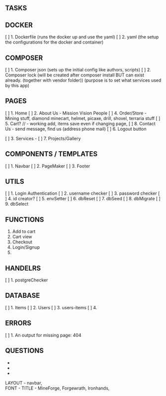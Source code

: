 ## TASKS

## DOCKER
[ ] 1. Dockerfile (runs the docker up and use the yaml)
[ ] 2. yaml (the setup the configurations for the docker and container)

## COMPOSER
[ ] 1. Composer json (sets up the initial config like authors, scripts)
[ ] 2. Composer lock (will be created after composer install BUT can exist already. (together with vendor folder)) (purpose is to set what services used by this app)

## PAGES
[ ] 1. Home
[ ] 2. About Us - Mission Vision People
[ ] 4. Order/Store - Mining stuff, diamond minecart, helmet, picaxe, drill, shovel, terraria stuff
[ ] 5. Cart? // - working add, items save even if changing page, 
[ ] 8. Contact Us - send message, find us (address phone mail)
[ ] 6. Logout button

[ ] 3. Services - 
[ ] 7. Projects/Gallery

## COMPONENTS / TEMPLATES
[ ] 1. Navbar
[ ] 2. PageMaker
[ ] 3. Footer

## UTILS
[ ] 1. Login Authentication
[ ] 2. username checker
[ ] 3. password checker
[ ] 4. id creator?
[ ] 5. envSetter
[ ] 6. dbReset
[ ] 7. dbSeed
[ ] 8. dbMigrate
[ ] 9. dbSelect

## FUNCTIONS
1. Add to cart
2. Cart view
3. Checkout
4. Login/Signup
5. 

## HANDELRS
[ ] 1. postgreChecker

## DATABASE
[ ] 1. Items
[ ] 2. Users
[ ] 3. users-items
[ ] 4. 

## ERRORS 
[ ] 1. An output for missing page: 404

## QUESTIONS
-       
- 
- 

LAYOUT - navbar,  
FONT - 
TITLE - MineForge, Forgewrath, Ironhands, 